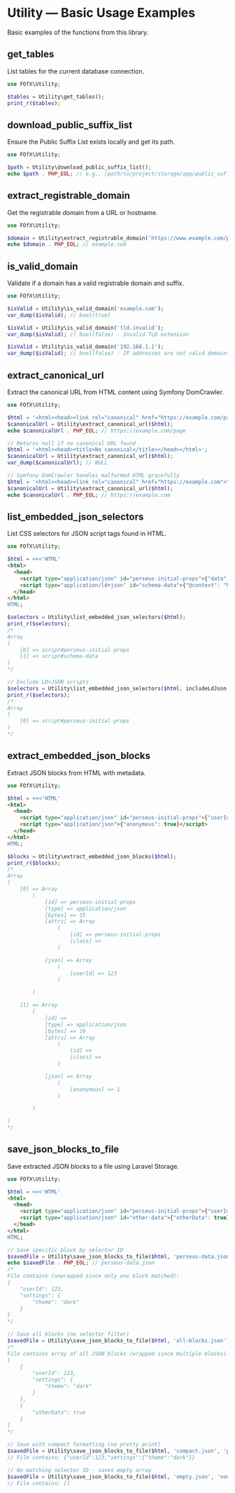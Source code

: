 # Utility — Basic Usage Examples

Basic examples of the functions from this library.

## get_tables
List tables for the current database connection.

```php
use FOfX\Utility;

$tables = Utility\get_tables();
print_r($tables);
```

## download_public_suffix_list
Ensure the Public Suffix List exists locally and get its path.

```php
use FOfX\Utility;

$path = Utility\download_public_suffix_list();
echo $path . PHP_EOL; // e.g., /path/to/project/storage/app/public_suffix_list.dat
```

## extract_registrable_domain
Get the registrable domain from a URL or hostname.

```php
use FOfX\Utility;

$domain = Utility\extract_registrable_domain('https://www.example.com/path');
echo $domain . PHP_EOL; // example.com
```

## is_valid_domain
Validate if a domain has a valid registrable domain and suffix.

```php
use FOfX\Utility;

$isValid = Utility\is_valid_domain('example.com');
var_dump($isValid); // bool(true)

$isValid = Utility\is_valid_domain('tld.invalid');
var_dump($isValid); // bool(false) - Invalid TLD extension

$isValid = Utility\is_valid_domain('192.168.1.1');
var_dump($isValid); // bool(false) - IP addresses are not valid domains
```

## extract_canonical_url
Extract the canonical URL from HTML content using Symfony DomCrawler.

```php
use FOfX\Utility;

$html = '<html><head><link rel="canonical" href="https://example.com/page"></head></html>';
$canonicalUrl = Utility\extract_canonical_url($html);
echo $canonicalUrl . PHP_EOL; // https://example.com/page

// Returns null if no canonical URL found
$html = '<html><head><title>No canonical</title></head></html>';
$canonicalUrl = Utility\extract_canonical_url($html);
var_dump($canonicalUrl); // NULL

// Symfony DomCrawler handles malformed HTML gracefully
$html = '<html><head><link rel="canonical" href="https://example.com"<title>Test</head>';
$canonicalUrl = Utility\extract_canonical_url($html);
echo $canonicalUrl . PHP_EOL; // https://example.com
```

## list_embedded_json_selectors
List CSS selectors for JSON script tags found in HTML.

```php
use FOfX\Utility;

$html = <<<'HTML'
<html>
  <head>
    <script type="application/json" id="perseus-initial-props">{"data": "value"}</script>
    <script type="application/ld+json" id="schema-data">{"@context": "https://schema.org"}</script>
  </head>
</html>
HTML;

$selectors = Utility\list_embedded_json_selectors($html);
print_r($selectors); 
/*
Array
(
    [0] => script#perseus-initial-props
    [1] => script#schema-data
)
*/

// Exclude LD+JSON scripts
$selectors = Utility\list_embedded_json_selectors($html, includeLdJson: false);
print_r($selectors); 
/*
Array
(
    [0] => script#perseus-initial-props
)
*/
```

## extract_embedded_json_blocks
Extract JSON blocks from HTML with metadata.

```php
use FOfX\Utility;

$html = <<<'HTML'
<html>
  <head>
    <script type="application/json" id="perseus-initial-props">{"userId": 123}</script>
    <script type="application/json">{"anonymous": true}</script>
  </head>
</html>
HTML;

$blocks = Utility\extract_embedded_json_blocks($html);
print_r($blocks);
/*
Array
(
    [0] => Array
        (
            [id] => perseus-initial-props
            [type] => application/json
            [bytes] => 15
            [attrs] => Array
                (
                    [id] => perseus-initial-props
                    [class] =>
                )

            [json] => Array
                (
                    [userId] => 123
                )

        )

    [1] => Array
        (
            [id] =>
            [type] => application/json
            [bytes] => 19
            [attrs] => Array
                (
                    [id] =>
                    [class] =>
                )

            [json] => Array
                (
                    [anonymous] => 1
                )

        )

)
*/
```

## save_json_blocks_to_file
Save extracted JSON blocks to a file using Laravel Storage.

```php
use FOfX\Utility;

$html = <<<'HTML'
<html>
  <head>
    <script type="application/json" id="perseus-initial-props">{"userId": 123, "settings": {"theme": "dark"}}</script>
    <script type="application/json" id="other-data">{"otherData": true}</script>
  </head>
</html>
HTML;

// Save specific block by selector ID
$savedFile = Utility\save_json_blocks_to_file($html, 'perseus-data.json', 'perseus-initial-props');
echo $savedFile . PHP_EOL; // perseus-data.json
/*
File contains (unwrapped since only one block matched):
{
    "userId": 123,
    "settings": {
        "theme": "dark"
    }
}
*/

// Save all blocks (no selector filter)
$savedFile = Utility\save_json_blocks_to_file($html, 'all-blocks.json');
/*
File contains array of all JSON blocks (wrapped since multiple blocks):
[
    {
        "userId": 123,
        "settings": {
            "theme": "dark"
        }
    },
    {
        "otherData": true
    }
]
*/

// Save with compact formatting (no pretty print)
$savedFile = Utility\save_json_blocks_to_file($html, 'compact.json', 'perseus-initial-props', false);
// File contains: {"userId":123,"settings":{"theme":"dark"}}

// No matching selector ID - saves empty array
$savedFile = Utility\save_json_blocks_to_file($html, 'empty.json', 'non-existent-id');
// File contains: []
```